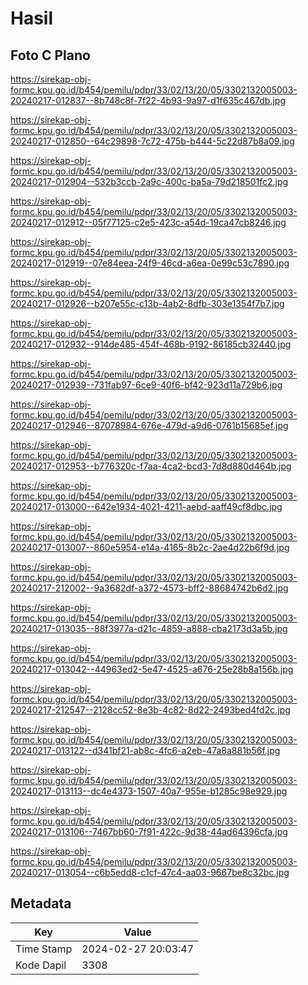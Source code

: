 # Hasil

## Foto C Plano

https://sirekap-obj-formc.kpu.go.id/b454/pemilu/pdpr/33/02/13/20/05/3302132005003-20240217-012837--8b748c8f-7f22-4b93-9a97-d1f635c467db.jpg

https://sirekap-obj-formc.kpu.go.id/b454/pemilu/pdpr/33/02/13/20/05/3302132005003-20240217-012850--64c29898-7c72-475b-b444-5c22d87b8a09.jpg

https://sirekap-obj-formc.kpu.go.id/b454/pemilu/pdpr/33/02/13/20/05/3302132005003-20240217-012904--532b3ccb-2a9c-400c-ba5a-79d218501fc2.jpg

https://sirekap-obj-formc.kpu.go.id/b454/pemilu/pdpr/33/02/13/20/05/3302132005003-20240217-012912--05f77125-c2e5-423c-a54d-19ca47cb8246.jpg

https://sirekap-obj-formc.kpu.go.id/b454/pemilu/pdpr/33/02/13/20/05/3302132005003-20240217-012919--07e84eea-24f9-46cd-a6ea-0e99c53c7890.jpg

https://sirekap-obj-formc.kpu.go.id/b454/pemilu/pdpr/33/02/13/20/05/3302132005003-20240217-012926--b207e55c-c13b-4ab2-8dfb-303e1354f7b7.jpg

https://sirekap-obj-formc.kpu.go.id/b454/pemilu/pdpr/33/02/13/20/05/3302132005003-20240217-012932--914de485-454f-468b-9192-86185cb32440.jpg

https://sirekap-obj-formc.kpu.go.id/b454/pemilu/pdpr/33/02/13/20/05/3302132005003-20240217-012939--731fab97-6ce9-40f6-bf42-923d11a729b6.jpg

https://sirekap-obj-formc.kpu.go.id/b454/pemilu/pdpr/33/02/13/20/05/3302132005003-20240217-012946--87078984-676e-479d-a9d6-0761b15685ef.jpg

https://sirekap-obj-formc.kpu.go.id/b454/pemilu/pdpr/33/02/13/20/05/3302132005003-20240217-012953--b776320c-f7aa-4ca2-bcd3-7d8d880d464b.jpg

https://sirekap-obj-formc.kpu.go.id/b454/pemilu/pdpr/33/02/13/20/05/3302132005003-20240217-013000--642e1934-4021-4211-aebd-aaff49cf8dbc.jpg

https://sirekap-obj-formc.kpu.go.id/b454/pemilu/pdpr/33/02/13/20/05/3302132005003-20240217-013007--860e5954-e14a-4165-8b2c-2ae4d22b6f9d.jpg

https://sirekap-obj-formc.kpu.go.id/b454/pemilu/pdpr/33/02/13/20/05/3302132005003-20240217-212002--9a3682df-a372-4573-bff2-88684742b6d2.jpg

https://sirekap-obj-formc.kpu.go.id/b454/pemilu/pdpr/33/02/13/20/05/3302132005003-20240217-013035--88f3977a-d21c-4859-a888-cba2173d3a5b.jpg

https://sirekap-obj-formc.kpu.go.id/b454/pemilu/pdpr/33/02/13/20/05/3302132005003-20240217-013042--44963ed2-5e47-4525-a676-25e28b8a156b.jpg

https://sirekap-obj-formc.kpu.go.id/b454/pemilu/pdpr/33/02/13/20/05/3302132005003-20240217-212547--2128cc52-8e3b-4c82-8d22-2493bed4fd2c.jpg

https://sirekap-obj-formc.kpu.go.id/b454/pemilu/pdpr/33/02/13/20/05/3302132005003-20240217-013122--d341bf21-ab8c-4fc6-a2eb-47a8a881b56f.jpg

https://sirekap-obj-formc.kpu.go.id/b454/pemilu/pdpr/33/02/13/20/05/3302132005003-20240217-013113--dc4e4373-1507-40a7-955e-b1285c98e929.jpg

https://sirekap-obj-formc.kpu.go.id/b454/pemilu/pdpr/33/02/13/20/05/3302132005003-20240217-013106--7467bb60-7f91-422c-9d38-44ad64396cfa.jpg

https://sirekap-obj-formc.kpu.go.id/b454/pemilu/pdpr/33/02/13/20/05/3302132005003-20240217-013054--c6b5edd8-c1cf-47c4-aa03-9667be8c32bc.jpg


## Metadata

| Key        | Value               |
| ---------- | ------------------- |
| Time Stamp | 2024-02-27 20:03:47 |
| Kode Dapil | 3308                |



